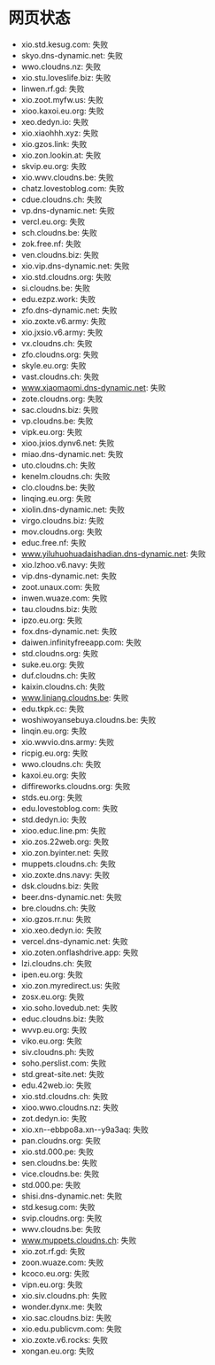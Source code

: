 # 网页状态
- xio.std.kesug.com: 失败
- skyo.dns-dynamic.net: 失败
- wwo.cloudns.nz: 失败
- xio.stu.loveslife.biz: 失败
- linwen.rf.gd: 失败
- xio.zoot.myfw.us: 失败
- xioo.kaxoi.eu.org: 失败
- xeo.dedyn.io: 失败
- xio.xiaohhh.xyz: 失败
- xio.gzos.link: 失败
- xio.zon.lookin.at: 失败
- skvip.eu.org: 失败
- xio.wwv.cloudns.be: 失败
- chatz.lovestoblog.com: 失败
- cdue.cloudns.ch: 失败
- vp.dns-dynamic.net: 失败
- vercl.eu.org: 失败
- sch.cloudns.be: 失败
- zok.free.nf: 失败
- ven.cloudns.biz: 失败
- xio.vip.dns-dynamic.net: 失败
- xio.std.cloudns.org: 失败
- si.cloudns.be: 失败
- edu.ezpz.work: 失败
- zfo.dns-dynamic.net: 失败
- xio.zoxte.v6.army: 失败
- xio.jxsio.v6.army: 失败
- vx.cloudns.ch: 失败
- zfo.cloudns.org: 失败
- skyle.eu.org: 失败
- vast.cloudns.ch: 失败
- www.xiaomaomi.dns-dynamic.net: 失败
- zote.cloudns.org: 失败
- sac.cloudns.biz: 失败
- vp.cloudns.be: 失败
- vipk.eu.org: 失败
- xioo.jxios.dynv6.net: 失败
- miao.dns-dynamic.net: 失败
- uto.cloudns.ch: 失败
- kenelm.cloudns.ch: 失败
- clo.cloudns.be: 失败
- linqing.eu.org: 失败
- xiolin.dns-dynamic.net: 失败
- virgo.cloudns.biz: 失败
- mov.cloudns.org: 失败
- educ.free.nf: 失败
- www.yiluhuohuadaishadian.dns-dynamic.net: 失败
- xio.lzhoo.v6.navy: 失败
- vip.dns-dynamic.net: 失败
- zoot.unaux.com: 失败
- inwen.wuaze.com: 失败
- tau.cloudns.biz: 失败
- ipzo.eu.org: 失败
- fox.dns-dynamic.net: 失败
- daiwen.infinityfreeapp.com: 失败
- std.cloudns.org: 失败
- suke.eu.org: 失败
- duf.cloudns.ch: 失败
- kaixin.cloudns.ch: 失败
- www.liniang.cloudns.be: 失败
- edu.tkpk.cc: 失败
- woshiwoyansebuya.cloudns.be: 失败
- linqin.eu.org: 失败
- xio.wwvio.dns.army: 失败
- ricpig.eu.org: 失败
- wwo.cloudns.ch: 失败
- kaxoi.eu.org: 失败
- diffireworks.cloudns.org: 失败
- stds.eu.org: 失败
- edu.lovestoblog.com: 失败
- std.dedyn.io: 失败
- xioo.educ.line.pm: 失败
- xio.zos.22web.org: 失败
- xio.zon.byinter.net: 失败
- muppets.cloudns.ch: 失败
- xio.zoxte.dns.navy: 失败
- dsk.cloudns.biz: 失败
- beer.dns-dynamic.net: 失败
- bre.cloudns.ch: 失败
- xio.gzos.rr.nu: 失败
- xio.xeo.dedyn.io: 失败
- vercel.dns-dynamic.net: 失败
- xio.zoten.onflashdrive.app: 失败
- lzi.cloudns.ch: 失败
- ipen.eu.org: 失败
- xio.zon.myredirect.us: 失败
- zosx.eu.org: 失败
- xio.soho.lovedub.net: 失败
- educ.cloudns.biz: 失败
- wvvp.eu.org: 失败
- viko.eu.org: 失败
- siv.cloudns.ph: 失败
- soho.perslist.com: 失败
- std.great-site.net: 失败
- edu.42web.io: 失败
- xio.std.cloudns.ch: 失败
- xioo.wwo.cloudns.nz: 失败
- zot.dedyn.io: 失败
- xio.xn--ebbpo8a.xn--y9a3aq: 失败
- pan.cloudns.org: 失败
- xio.std.000.pe: 失败
- sen.cloudns.be: 失败
- vice.cloudns.be: 失败
- std.000.pe: 失败
- shisi.dns-dynamic.net: 失败
- std.kesug.com: 失败
- svip.cloudns.org: 失败
- wwv.cloudns.be: 失败
- www.muppets.cloudns.ch: 失败
- xio.zot.rf.gd: 失败
- zoon.wuaze.com: 失败
- kcoco.eu.org: 失败
- vipn.eu.org: 失败
- xio.siv.cloudns.ph: 失败
- wonder.dynx.me: 失败
- xio.sac.cloudns.biz: 失败
- xio.edu.publicvm.com: 失败
- xio.zoxte.v6.rocks: 失败
- xongan.eu.org: 失败
